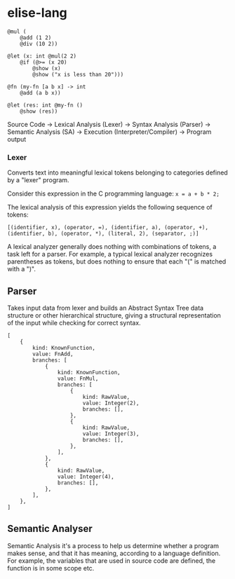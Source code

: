 # elise-lang

```
@mul (
    @add (1 2)
    @div (10 2))

@let (x: int @mul(2 2)
    @if (@>= (x 20)
        @show (x)
        @show ("x is less than 20")))

@fn (my-fn [a b x] -> int
    @add (a b x))

@let (res: int @my-fn ()
    @show (res))
```

Source Code -> Lexical Analysis (Lexer) -> Syntax Analysis (Parser) -> Semantic Analysis (SA) -> Execution (Interpreter/Compiler) -> Program output

### Lexer

Converts text into meaningful lexical tokens belonging to categories defined by a "lexer" program.

Consider this expression in the C programming language: `x = a + b * 2;`

The lexical analysis of this expression yields the following sequence of tokens:

```
[(identifier, x), (operator, =), (identifier, a), (operator, +), (identifier, b), (operator, *), (literal, 2), (separator, ;)]
```

A lexical analyzer generally does nothing with combinations of tokens, a task left for a parser. For example, a typical lexical analyzer recognizes parentheses as tokens, but does nothing to ensure that each "(" is matched with a ")".

## Parser

Takes input data from lexer and builds an Abstract Syntax Tree data structure or other hierarchical structure, giving a structural representation of the input while checking for correct syntax.

```
[
    {
        kind: KnownFunction,
        value: FnAdd,
        branches: [
            {
                kind: KnownFunction,
                value: FnMul,
                branches: [
                    {
                        kind: RawValue,
                        value: Integer(2),
                        branches: [],
                    },
                    {
                        kind: RawValue,
                        value: Integer(3),
                        branches: [],
                    },
                ],
            },
            {
                kind: RawValue,
                value: Integer(4),
                branches: [],
            },
        ],
    },
]
```

## Semantic Analyser

Semantic Analysis it's a process to help us determine whether a program makes sense, and that it has meaning, according to a language definition. For example, the variables that are used in source code are defined, the function is in some scope etc.

